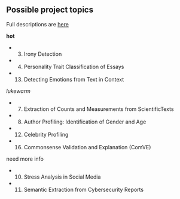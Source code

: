 ## Possible project topics


Full descriptions are [here](https://www.fer.unizg.hr/_download/repository/TAR-2021-ProjectTopics.pdf)


**hot**
- 3. Irony Detection
- 4. Personality Trait Classification of Essays
- 13. Detecting Emotions from Text in Context



*lukewarm*
- 7. Extraction of Counts and Measurements from ScientificTexts
- 8. Author Profiling:  Identification of Gender and Age
- 12. Celebrity Profiling
- 16. Commonsense Validation and Explanation (ComVE)


need more info
- 10. Stress Analysis in Social Media
- 11. Semantic Extraction from Cybersecurity Reports
